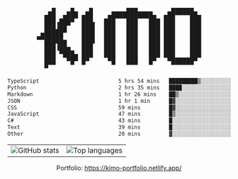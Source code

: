 <div align="center">
<pre>
   ▄█   ▄█▄  ▄█     ▄▄▄▄███▄▄▄▄    ▄██████▄ 
  ███ ▄███▀ ███   ▄██▀▀▀███▀▀▀██▄ ███    ███
  ███▐██▀   ███▌  ███   ███   ███ ███    ███
 ▄█████▀    ███▌  ███   ███   ███ ███    ███
▀▀█████▄    ███▌  ███   ███   ███ ███    ███
  ███▐██▄   ███   ███   ███   ███ ███    ███
  ███ ▀███▄ ███   ███   ███   ███ ███    ███
  ███   ▀█▀ █▀     ▀█   ███   █▀   ▀██████▀ 
  ▀                                         
</pre>
  

<!--START_SECTION:waka-->

```txt
TypeScript                         5 hrs 54 mins   █████████▒░░░░░░░░░░░░░░░   37.65 %
Python                             2 hrs 35 mins   ████░░░░░░░░░░░░░░░░░░░░░   16.51 %
Markdown                           1 hr 26 mins    ██▒░░░░░░░░░░░░░░░░░░░░░░   09.18 %
JSON                               1 hr 1 min      █▓░░░░░░░░░░░░░░░░░░░░░░░   06.53 %
CSS                                59 mins         █▓░░░░░░░░░░░░░░░░░░░░░░░   06.26 %
JavaScript                         47 mins         █▒░░░░░░░░░░░░░░░░░░░░░░░   05.08 %
C#                                 43 mins         █░░░░░░░░░░░░░░░░░░░░░░░░   04.65 %
Text                               39 mins         █░░░░░░░░░░░░░░░░░░░░░░░░   04.21 %
Other                              20 mins         ▓░░░░░░░░░░░░░░░░░░░░░░░░   02.14 %
```

<!--END_SECTION:waka-->

<table align="center">
  <tr>
    <td valign="top">
      <img alt="GitHub stats"
           src="https://github-readme-stats.vercel.app/api?username=kim0chi&show_icons=true&hide_title=true&rank_icon=percentile&line_height=28&hide_border=true&theme=dark" />
    </td>
    <td valign="top">
      <img alt="Top languages"
           src="https://github-readme-stats.vercel.app/api/top-langs/?username=kim0chi&layout=compact&card_width=420&langs_count=8&hide_border=true&theme=dark" />
    </td>
  </tr>
</table>

Portfolio: https://kimo-portfolio.netlify.app/


